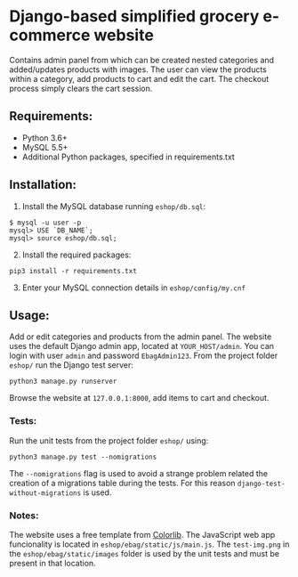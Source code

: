 # Django-based simplified grocery e-commerce website

Contains admin panel from which can be created nested categories
and added/updates products with images. The user can view the 
products within a category, add products to cart and edit the cart.
The checkout process simply clears the cart session.

## Requirements:

* Python 3.6+
* MySQL 5.5+
* Additional Python packages, specified in requirements.txt 

## Installation:

1. Install the MySQL database running ```eshop/db.sql```:
```
$ mysql -u user -p
mysql> USE `DB_NAME`;
mysql> source eshop/db.sql;
```
2. Install the required packages:
```
pip3 install -r requirements.txt
```
3. Enter your MySQL connection details in ```eshop/config/my.cnf```

## Usage:

Add or edit categories and products from the admin panel. The website
uses the default Django admin app, located at ```YOUR_HOST/admin```.
You can login with user ```admin``` and password ```EbagAdmin123```.
From the project folder ```eshop/``` run the Django test server:
```
python3 manage.py runserver
```
Browse the website at ```127.0.0.1:8000```, add items to cart and checkout.

### Tests:

Run the unit tests from the project folder ```eshop/``` using:
```
python3 manage.py test --nomigrations
```
The ```--nomigrations``` flag is used to avoid a strange problem related the creation of a migrations table
during the tests. For this reason ```django-test-without-migrations``` is used.

### Notes:

The website uses a free template from [Colorlib](https://colorlib.com/).
The JavaScript web app funcionality is located in ```eshop/ebag/static/js/main.js```.
The ```test-img.png``` in the ```eshop/ebag/static/images``` folder
is used by the unit tests and must be present in that location.
